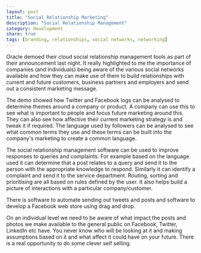```yaml
---
layout: post
title: "Social Relationship Marketing"
description: "Social Relationship Management"
category: development 
share: true
tags: [branding, relationships, social networks, networking]
---
```


Oracle demoed their cloud social relationship management tools as part of their announcement last night. It really highlighted to me the importance of companies (and individuals) being aware of the various social networks available and how they can make use of them to build relationships with current and future customers, business partners and employers and send out a consistent marketing message. 

The demo showed how Twitter and Facebook logs can be analysed to determine themes around a company or product. A company can use this to see what is important to people and focus future marketing around this. They can also see how affective their current marketing strategy is and tweak it if required. The language used by followers can be analysed to see what common terms they use and these terms can be built into the company's marketing to create a common language.

The social relationship management software can be used to improve responses to queries and complaints. For example based on the language used it can determine that a post relates to a query and send it to the person with the appropriate knowledge to respond. Similarly it can identify a complaint and send it to the service department. Routing, sorting and prioritising are all based on rules defined by the user. It also helps build a picture of interactions with a particular company/customer. 

There is software to automate sending out tweets and posts and software to develop a Facebook web store using drag and drop. 

On an individual level we need to be aware of what impact the posts and photos we make available to the general public on Facebook, Twitter, LinkedIn etc have. You never know who will be looking at it and making assumptions based on it and what affect it could have on your future. There is a real opportunity to do some clever self selling.

